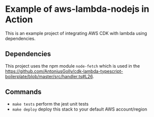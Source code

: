 # Example of aws-lambda-nodejs in Action

This is an example project of integrating AWS CDK with lambda using dependencies. 

## Dependencies
This project uses the npm module `node-fetch` which is used in the https://github.com/AntoniusGolly/cdk-lambda-typescript-boilerplate/blob/master/src/handler.ts#L26.

## Commands
* `make tests`    perform the jest unit tests
* `make deploy`     deploy this stack to your default AWS account/region

